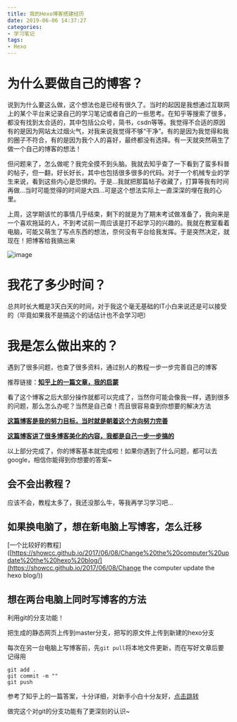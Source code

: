 ```yaml
---
title: 我的Hexo博客搭建经历
date: 2019-06-06 14:37:27
categories: 
- 学习笔记
tags:
- Hexo
---
```


# 为什么要做自己的博客？

说到为什么要这么做，这个想法也是已经有很久了。当时的起因是我想通过互联网上的某个平台来记录自己的学习笔记或者自己的一些思考。在知乎等搜索了很多，都没有找到太合适的，其中包括公众号，简书，csdn等等。我觉得不合适的原因有的是因为网站太过烟火气，对我来说我觉得不够“干净”。有的是因为我觉得和我的圈子不符合，有的是因为我个人的喜好，最终都没有选择。有一天就突然萌生了做一个自己的博客的想法！

但问题来了，怎么做呢？我完全摸不到头脑。我就去知乎查了一下看到了蛮多科普的帖子，但一翻，好长好长，其中也包括很多很多的代码。对于一个机械专业的学生来说，看到这些内心是恐惧的。于是...我就把那篇帖子收藏了，打算等我有时间再做...当时可能觉得的时间是大四...可是这个想法实际上一直深深的埋在我的心里。

上周，这学期该忙的事情几乎结束，剩下的就是为了期末考试做准备了，我向来是一个喜欢拖延的人，不到考试前一周应该是打不起学习的兴趣的。我就在教室看着电脑，可能又萌生了写点东西的想法，奈何没有平台给我发挥。于是突然决定，就现在！把博客给我搞出来

![image](http://pso1yp87m.bkt.clouddn.com/%E6%9D%8E%E4%BA%91%E9%BE%99.jpg)

# 我花了多少时间？

总共时长大概是3天白天的时间，对于我这个毫无基础的IT小白来说还是可以接受的（毕竟如果我不是搞这个的话估计也不会学习吧）

# 我是怎么做出来的？

遇到了很多问题，也查了很多资料，通过别人的教程一步一步完善自己的博客

推荐链接：[**知乎上的一篇文章，我的启蒙**](<https://zhuanlan.zhihu.com/p/26625249>) 

看了这个博客之后大部分操作就都可以完成了，当然你可能会像我一样，遇到很多的问题，那么怎么办呢？当然是自己查！而且很容易查到你想要的解决方法

[**这篇博客是我的努力目标，当时就是朝着这个方向努力完善**]([https://slanceli.top/2019/02/18/%E6%B7%B1%E5%BA%A6%E7%BE%8E%E5%8C%96Hexo%EF%BC%88NexT%E4%B8%BB%E9%A2%98%EF%BC%89/](https://slanceli.top/2019/02/18/深度美化Hexo（NexT主题）/))

[**这篇博客讲了很多博客美化的内容，我都是自己一步一步搞的**]([http://shenzekun.cn/hexo%E7%9A%84next%E4%B8%BB%E9%A2%98%E4%B8%AA%E6%80%A7%E5%8C%96%E9%85%8D%E7%BD%AE%E6%95%99%E7%A8%8B.html](http://shenzekun.cn/hexo的next主题个性化配置教程.html))

以上部分完成了，你的博客基本就完成啦！如果你遇到了什么问题，都可以去google，相信你能得到你想要的答案~

## 会不会出教程？

应该不会，教程太多了，我还没那么牛，等我再学习学习吧...

## 如果换电脑了，想在新电脑上写博客，怎么迁移

[一个比较好的教程]([https://showcc.github.io/2017/06/08/Change%20the%20computer%20update%20the%20hexo%20blog/](https://showcc.github.io/2017/06/08/Change the computer update the hexo blog/))

## 想在两台电脑上同时写博客的方法

利用git的分支功能！

把生成的静态网页上传到master分支，把写的原文件上传到新建的hexo分支

每次在另一台电脑上写博客前，先`git pull`将本地文件更新，而在写好文章后要记得用

```
git add . 
git commit -m ""
git push
```

参考了知乎上的一篇答案，十分详细，对新手小白十分友好，[点击跳转](https://www.zhihu.com/question/21193762/answer/489124966)

做完这个对git的分支功能有了更深刻的认识~